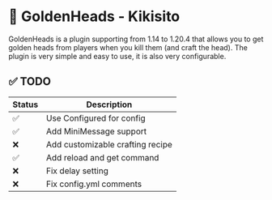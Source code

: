 # 🍎 GoldenHeads - Kikisito

GoldenHeads is a plugin supporting from 1.14 to 1.20.4 that allows you to get golden heads from players when you kill them (and craft the head). The plugin is very simple and easy to use, it is also very configurable.


## ✅ TODO
| Status | Description                      |
|-------|----------------------------------|
| ✅     | Use Configured for config        |
| ✅     | Add MiniMessage support          |
| ❌     | Add customizable crafting recipe |
| ✅     | Add reload and get command       |
| ❌      | Fix delay setting                |
| ❌      | Fix config.yml comments          |